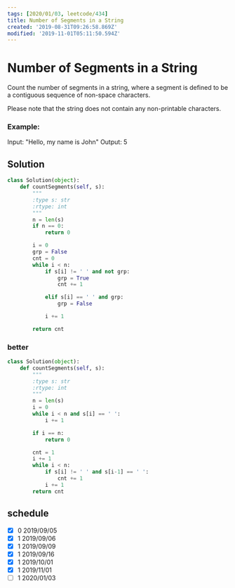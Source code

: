 ```yaml
---
tags: [2020/01/03, leetcode/434]
title: Number of Segments in a String
created: '2019-08-31T09:26:58.869Z'
modified: '2019-11-01T05:11:50.594Z'
---
```


# Number of Segments in a String

Count the number of segments in a string, where a segment is defined to be a contiguous sequence of non-space characters.

Please note that the string does not contain any non-printable characters.

### Example:

Input: "Hello, my name is John"
Output: 5

## Solution

```python
class Solution(object):
    def countSegments(self, s):
        """
        :type s: str
        :rtype: int
        """
        n = len(s)
        if n == 0:
            return 0

        i = 0
        grp = False
        cnt = 0
        while i < n:
            if s[i] != ' ' and not grp:
                grp = True
                cnt += 1

            elif s[i] == ' ' and grp:
                grp = False

            i += 1

        return cnt
```

### better

```python
class Solution(object):
    def countSegments(self, s):
        """
        :type s: str
        :rtype: int
        """
        n = len(s)
        i = 0
        while i < n and s[i] == ' ':
            i += 1

        if i == n:
            return 0

        cnt = 1
        i += 1
        while i < n:
            if s[i] != ' ' and s[i-1] == ' ':
                cnt += 1
            i += 1
        return cnt
```

## schedule

* [x] 0 2019/09/05
* [x] 1 2019/09/06
* [x] 1 2019/09/09
* [x] 1 2019/09/16
* [x] 1 2019/10/01
* [x] 1 2019/11/01
* [ ] 1 2020/01/03
